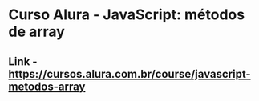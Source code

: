 # Curso Alura - JavaScript: métodos de array

## Link - https://cursos.alura.com.br/course/javascript-metodos-array
